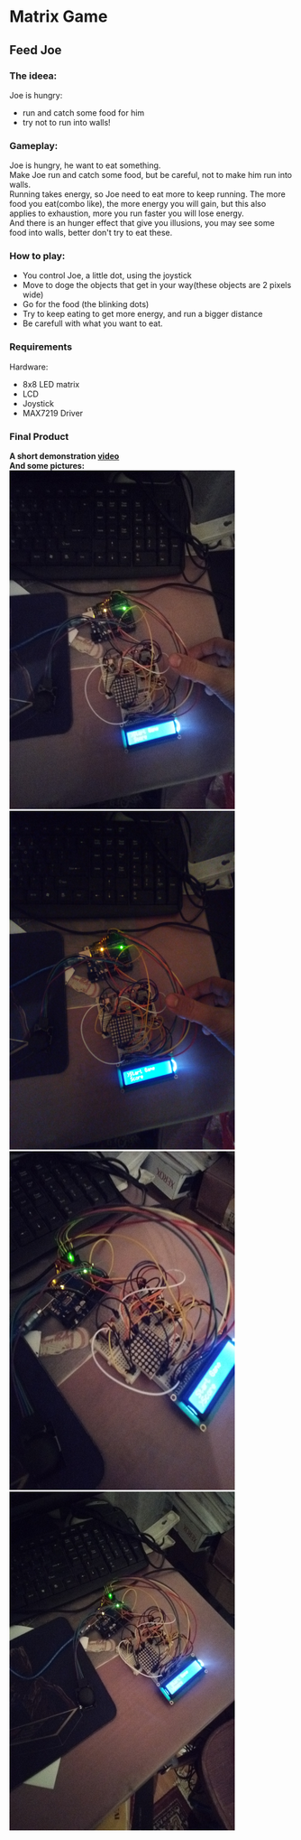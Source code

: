 # Matrix Game

## Feed Joe

### The ideea:<br>
<p>Joe is hungry:</p>
<ul>
<li>run and catch some food for him</li>
<li>try not to run into walls!</li>
</ul>

### Gameplay:<br>
Joe is hungry, he want to eat something.<br>
Make Joe run and catch some food, but be careful, not to make him run into walls.<br>
Running takes energy, so Joe need to eat more to keep running.
The more food you eat(combo like), the more energy you will gain, but this also
applies to exhaustion, more you run faster you will lose energy.<br>
And there is an hunger effect that give you illusions, you may see some food into walls, 
better don't try to eat these.

### How to play:
<ul>
<li> You control Joe, a little dot, using the joystick </li>
<li> Move to doge the objects that get in your way(these objects are 2 pixels wide) </li>
<li> Go for the food (the blinking dots) </li>
<li> Try to keep eating to get more energy, and run a bigger distance</li>
<li> Be carefull with what you want to eat.</li>
</ul>

### Requirements
Hardware:
<ul>
<li> 8x8 LED matrix </li>
<li> LCD </li>
<li> Joystick </li>
<li> MAX7219 Driver </li>
</ul>

### Final Product
**A short demonstration [video](https://drive.google.com/open?id=1LBkK_bsXSD4eykGUfNPAiHJGiLx4Uikg)** <br>
**And some pictures:**<br>
<img src="images/matrix_picture1.jpg" width=400, height=600>
<img src="images/matrix_picture2.jpg" width=400, height=600>
<img src="images/matrix_picture3.jpg" width=400, height=600>
<img src="images/matrix_picture4.jpg" width=400, height=600>
